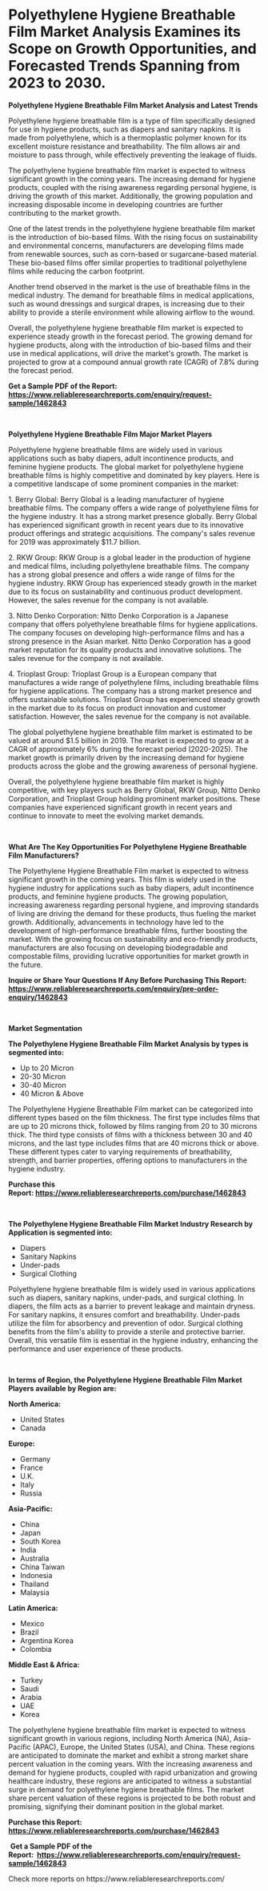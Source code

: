 <p><h1>Polyethylene Hygiene Breathable Film Market Analysis Examines its Scope on Growth Opportunities, and Forecasted Trends Spanning from 2023 to 2030.</h1></p><p><strong>Polyethylene Hygiene Breathable Film Market Analysis and Latest Trends</strong></p>
<p><p>Polyethylene hygiene breathable film is a type of film specifically designed for use in hygiene products, such as diapers and sanitary napkins. It is made from polyethylene, which is a thermoplastic polymer known for its excellent moisture resistance and breathability. The film allows air and moisture to pass through, while effectively preventing the leakage of fluids.</p><p>The polyethylene hygiene breathable film market is expected to witness significant growth in the coming years. The increasing demand for hygiene products, coupled with the rising awareness regarding personal hygiene, is driving the growth of this market. Additionally, the growing population and increasing disposable income in developing countries are further contributing to the market growth.</p><p>One of the latest trends in the polyethylene hygiene breathable film market is the introduction of bio-based films. With the rising focus on sustainability and environmental concerns, manufacturers are developing films made from renewable sources, such as corn-based or sugarcane-based material. These bio-based films offer similar properties to traditional polyethylene films while reducing the carbon footprint.</p><p>Another trend observed in the market is the use of breathable films in the medical industry. The demand for breathable films in medical applications, such as wound dressings and surgical drapes, is increasing due to their ability to provide a sterile environment while allowing airflow to the wound.</p><p>Overall, the polyethylene hygiene breathable film market is expected to experience steady growth in the forecast period. The growing demand for hygiene products, along with the introduction of bio-based films and their use in medical applications, will drive the market's growth. The market is projected to grow at a compound annual growth rate (CAGR) of 7.8% during the forecast period.</p></p>
<p><strong>Get a Sample PDF of the Report:&nbsp; <a href="https://www.reliableresearchreports.com/enquiry/request-sample/1462843">https://www.reliableresearchreports.com/enquiry/request-sample/1462843</a></strong></p>
<p>&nbsp;</p>
<p><strong>Polyethylene Hygiene Breathable Film Major Market Players</strong></p>
<p><p>Polyethylene hygiene breathable films are widely used in various applications such as baby diapers, adult incontinence products, and feminine hygiene products. The global market for polyethylene hygiene breathable films is highly competitive and dominated by key players. Here is a competitive landscape of some prominent companies in the market:</p><p>1. Berry Global: Berry Global is a leading manufacturer of hygiene breathable films. The company offers a wide range of polyethylene films for the hygiene industry. It has a strong market presence globally. Berry Global has experienced significant growth in recent years due to its innovative product offerings and strategic acquisitions. The company's sales revenue for 2019 was approximately $11.7 billion.</p><p>2. RKW Group: RKW Group is a global leader in the production of hygiene and medical films, including polyethylene breathable films. The company has a strong global presence and offers a wide range of films for the hygiene industry. RKW Group has experienced steady growth in the market due to its focus on sustainability and continuous product development. However, the sales revenue for the company is not available.</p><p>3. Nitto Denko Corporation: Nitto Denko Corporation is a Japanese company that offers polyethylene breathable films for hygiene applications. The company focuses on developing high-performance films and has a strong presence in the Asian market. Nitto Denko Corporation has a good market reputation for its quality products and innovative solutions. The sales revenue for the company is not available.</p><p>4. Trioplast Group: Trioplast Group is a European company that manufactures a wide range of polyethylene films, including breathable films for hygiene applications. The company has a strong market presence and offers sustainable solutions. Trioplast Group has experienced steady growth in the market due to its focus on product innovation and customer satisfaction. However, the sales revenue for the company is not available.</p><p>The global polyethylene hygiene breathable film market is estimated to be valued at around $1.5 billion in 2019. The market is expected to grow at a CAGR of approximately 6% during the forecast period (2020-2025). The market growth is primarily driven by the increasing demand for hygiene products across the globe and the growing awareness of personal hygiene.</p><p>Overall, the polyethylene hygiene breathable film market is highly competitive, with key players such as Berry Global, RKW Group, Nitto Denko Corporation, and Trioplast Group holding prominent market positions. These companies have experienced significant growth in recent years and continue to innovate to meet the evolving market demands.</p></p>
<p>&nbsp;</p>
<p><strong>What Are The Key Opportunities For Polyethylene Hygiene Breathable Film Manufacturers?</strong></p>
<p><p>The Polyethylene Hygiene Breathable Film market is expected to witness significant growth in the coming years. This film is widely used in the hygiene industry for applications such as baby diapers, adult incontinence products, and feminine hygiene products. The growing population, increasing awareness regarding personal hygiene, and improving standards of living are driving the demand for these products, thus fueling the market growth. Additionally, advancements in technology have led to the development of high-performance breathable films, further boosting the market. With the growing focus on sustainability and eco-friendly products, manufacturers are also focusing on developing biodegradable and compostable films, providing lucrative opportunities for market growth in the future.</p></p>
<p><strong>Inquire or Share Your Questions If Any Before Purchasing This Report: <a href="https://www.reliableresearchreports.com/enquiry/pre-order-enquiry/1462843">https://www.reliableresearchreports.com/enquiry/pre-order-enquiry/1462843</a></strong></p>
<p>&nbsp;</p>
<p><strong>Market Segmentation</strong></p>
<p><strong>The Polyethylene Hygiene Breathable Film Market Analysis by types is segmented into:</strong></p>
<p><ul><li>Up to 20 Micron</li><li>20-30 Micron</li><li>30-40 Micron</li><li>40 Micron & Above</li></ul></p>
<p><p>The Polyethylene Hygiene Breathable Film market can be categorized into different types based on the film thickness. The first type includes films that are up to 20 microns thick, followed by films ranging from 20 to 30 microns thick. The third type consists of films with a thickness between 30 and 40 microns, and the last type includes films that are 40 microns thick or above. These different types cater to varying requirements of breathability, strength, and barrier properties, offering options to manufacturers in the hygiene industry.</p></p>
<p><strong>Purchase this Report:&nbsp;<a href="https://www.reliableresearchreports.com/purchase/1462843">https://www.reliableresearchreports.com/purchase/1462843</a></strong></p>
<p>&nbsp;</p>
<p><strong>The Polyethylene Hygiene Breathable Film Market Industry Research by Application is segmented into:</strong></p>
<p><ul><li>Diapers</li><li>Sanitary Napkins</li><li>Under-pads</li><li>Surgical Clothing</li></ul></p>
<p><p>Polyethylene hygiene breathable film is widely used in various applications such as diapers, sanitary napkins, under-pads, and surgical clothing. In diapers, the film acts as a barrier to prevent leakage and maintain dryness. For sanitary napkins, it ensures comfort and breathability. Under-pads utilize the film for absorbency and prevention of odor. Surgical clothing benefits from the film's ability to provide a sterile and protective barrier. Overall, this versatile film is essential in the hygiene industry, enhancing the performance and user experience of these products.</p></p>
<p>&nbsp;</p>
<p><strong>In terms of Region, the Polyethylene Hygiene Breathable Film Market Players available by Region are:</strong></p>
<p>
    <p> <strong> North America: </strong>
        <ul>
            <li>United States</li>
            <li>Canada</li>
        </ul>
        </p> 
    <p> <strong> Europe: </strong>
        <ul>
            <li>Germany</li>
            <li>France</li>
            <li>U.K.</li>
            <li>Italy</li>
            <li>Russia</li>
        </ul>
        </p> 
    <p> <strong> Asia-Pacific: </strong>
        <ul>
            <li>China</li>
            <li>Japan</li>
            <li>South Korea</li>
            <li>India</li>
            <li>Australia</li>
            <li>China Taiwan</li>
            <li>Indonesia</li>
            <li>Thailand</li>
            <li>Malaysia</li>
        </ul>
        </p> 
    <p> <strong> Latin America: </strong>
        <ul>
            <li>Mexico</li>
            <li>Brazil</li>
            <li>Argentina Korea</li>
            <li>Colombia</li>
        </ul>
        </p> 
    <p> <strong> Middle East & Africa: </strong>
        <ul>
            <li>Turkey</li>
            <li>Saudi</li>
            <li>Arabia</li>
            <li>UAE</li>
            <li>Korea</li>
        </ul>
    </p>
    </p>
<p><p>The polyethylene hygiene breathable film market is expected to witness significant growth in various regions, including North America (NA), Asia-Pacific (APAC), Europe, the United States (USA), and China. These regions are anticipated to dominate the market and exhibit a strong market share percent valuation in the coming years. With the increasing awareness and demand for hygiene products, coupled with rapid urbanization and growing healthcare industry, these regions are anticipated to witness a substantial surge in demand for polyethylene hygiene breathable films. The market share percent valuation of these regions is projected to be both robust and promising, signifying their dominant position in the global market.</p></p>
<p><strong>Purchase this Report: <a href="https://www.reliableresearchreports.com/purchase/1462843">https://www.reliableresearchreports.com/purchase/1462843</a></strong></p>
<p>&nbsp;<strong>Get a Sample PDF of the Report:&nbsp;&nbsp;<a href="https://www.reliableresearchreports.com/enquiry/request-sample/1462843">https://www.reliableresearchreports.com/enquiry/request-sample/1462843</a></strong></p>
<p><strong></strong></p>
<p>Check more reports on https://www.reliableresearchreports.com/</p>